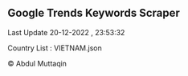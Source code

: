 

## Google Trends Keywords Scraper 
 
Last Update 20-12-2022 , 23:53:32

Country List :
VIETNAM.json



© Abdul Muttaqin 
